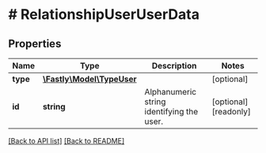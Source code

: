 # # RelationshipUserUserData

## Properties

Name | Type | Description | Notes
------------ | ------------- | ------------- | -------------
**type** | [**\Fastly\Model\TypeUser**](TypeUser.md) |  | [optional] 
**id** | **string** | Alphanumeric string identifying the user. | [optional] [readonly] 


[[Back to API list]](../../README.md#endpoints) [[Back to README]](../../README.md)
